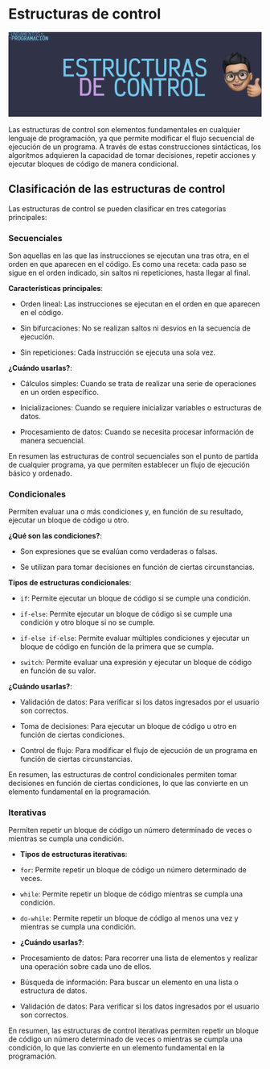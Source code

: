# Estructuras de control

![ESTRUCTURAS DE CONTROL](Z_Media/FP_ESTRU_CONTROL.webp)

Las estructuras de control son elementos fundamentales en cualquier lenguaje de programación, ya que permite modificar el flujo secuencial de ejecución de un programa. A través de estas construcciones sintácticas, los algoritmos adquieren la capacidad de tomar decisiones, repetir acciones y ejecutar bloques de código de manera condicional.

## Clasificación de las estructuras de control

Las estructuras de control se pueden clasificar en tres categorías principales:

### Secuenciales

Son aquellas en las que las instrucciones se ejecutan una tras otra, en el orden en que aparecen en el código. Es como una receta: cada paso se sigue en el orden indicado, sin saltos ni repeticiones, hasta llegar al final.

**Características principales**:

- Orden lineal: Las instrucciones se ejecutan en el orden en que aparecen en el código.

- Sin bifurcaciones: No se realizan saltos ni desvíos en la secuencia de ejecución.

- Sin repeticiones: Cada instrucción se ejecuta una sola vez.

**¿Cuándo usarlas?**:

- Cálculos simples: Cuando se trata de realizar una serie de operaciones en un orden específico.

- Inicializaciones: Cuando se requiere inicializar variables o estructuras de datos.

- Procesamiento de datos: Cuando se necesita procesar información de manera secuencial.

En resumen las estructuras de control secuenciales son el punto de partida de cualquier programa, ya que permiten establecer un flujo de ejecución básico y ordenado.

### Condicionales

Permiten evaluar una o más condiciones y, en función de su resultado, ejecutar un bloque de código u otro.

**¿Qué son las condiciones?**:

- Son expresiones que se evalúan como verdaderas o falsas.

- Se utilizan para tomar decisiones en función de ciertas circunstancias.

**Tipos de estructuras condicionales**:

- `if`: Permite ejecutar un bloque de código si se cumple una condición.

- `if-else`: Permite ejecutar un bloque de código si se cumple una condición y otro bloque si no se cumple.

- `if-else if-else`: Permite evaluar múltiples condiciones y ejecutar un bloque de código en función de la primera que se cumpla.

- `switch`: Permite evaluar una expresión y ejecutar un bloque de código en función de su valor.

**¿Cuándo usarlas?**:

- Validación de datos: Para verificar si los datos ingresados por el usuario son correctos.

- Toma de decisiones: Para ejecutar un bloque de código u otro en función de ciertas condiciones.

- Control de flujo: Para modificar el flujo de ejecución de un programa en función de ciertas circunstancias.

En resumen, las estructuras de control condicionales permiten tomar decisiones en función de ciertas condiciones, lo que las convierte en un elemento fundamental en la programación.
        

### Iterativas

Permiten repetir un bloque de código un número determinado de veces o mientras se cumpla una condición.

- **Tipos de estructuras iterativas**:

- `for`: Permite repetir un bloque de código un número determinado de veces.

- `while`: Permite repetir un bloque de código mientras se cumpla una condición.

- `do-while`: Permite repetir un bloque de código al menos una vez y mientras se cumpla una condición.

- **¿Cuándo usarlas?**:

- Procesamiento de datos: Para recorrer una lista de elementos y realizar una operación sobre cada uno de ellos.

- Búsqueda de información: Para buscar un elemento en una lista o estructura de datos.

- Validación de datos: Para verificar si los datos ingresados por el usuario son correctos.

En resumen, las estructuras de control iterativas permiten repetir un bloque de código un número determinado de veces o mientras se cumpla una condición, lo que las convierte en un elemento fundamental en la programación.